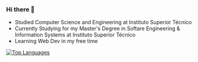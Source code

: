 ### Hi there 👋

  - Studied Computer Science and Engineering at Instituto Superior Técnico
  - Currently Studying for my Master's Degree in Softare Engineering & Information Systems at Instituto Superior Técnico
  - Learning Web Dev in my free time

[![Top Languages](https://github-readme-stats.vercel.app/api/top-langs/?username=nunoribeiro02)](https://github.com/nunoribeiro02/github-readme-stats)

<!--
**nunoribeiro02/nunoribeiro02** is a ✨ _special_ ✨ repository because its `README.md` (this file) appears on your GitHub profile.

Here are some ideas to get you started:

- 🔭 I’m currently working on ...
- 🌱 I’m currently learning ...
- 👯 I’m looking to collaborate on ...
- 🤔 I’m looking for help with ...
- 💬 Ask me about ...
- 📫 How to reach me: ...
- 😄 Pronouns: ...
- ⚡ Fun fact: ...
-->
